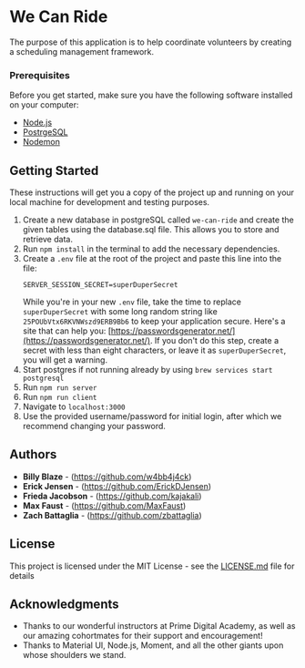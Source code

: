 # We Can Ride 

The purpose of this application is to help coordinate volunteers by creating a scheduling management framework.

### Prerequisites

Before you get started, make sure you have the following software installed on your computer:

- [Node.js](https://nodejs.org/en/)
- [PostrgeSQL](https://www.postgresql.org/)
- [Nodemon](https://nodemon.io/)

## Getting Started

These instructions will get you a copy of the project up and running on your local machine for development and testing purposes.

1. Create a new database in postgreSQL called `we-can-ride` and create the given tables using the database.sql file.  This allows you to store and retrieve data.
2. Run `npm install` in the terminal to add the necessary dependencies.
3. Create a `.env` file at the root of the project and paste this line into the file:
    ```
    SERVER_SESSION_SECRET=superDuperSecret
    ```
    While you're in your new `.env` file, take the time to replace `superDuperSecret` with some long random string like `25POUbVtx6RKVNWszd9ERB9Bb6` to keep your application secure. Here's a site that can help you: [https://passwordsgenerator.net/](https://passwordsgenerator.net/). If you don't do this step, create a secret with less than eight characters, or leave it as `superDuperSecret`, you will get a warning.
4. Start postgres if not running already by using `brew services start postgresql`
5. Run `npm run server`
6. Run `npm run client`
7. Navigate to `localhost:3000`
8. Use the provided username/password for initial login, after which we recommend changing your password.


## Authors

* **Billy Blaze** - (https://github.com/w4bb4j4ck)
* **Erick Jensen** - (https://github.com/ErickDJensen)
* **Frieda Jacobson** - (https://github.com/kajakali)
* **Max Faust** - (https://github.com/MaxFaust)
* **Zach Battaglia** - (https://github.com/zbattaglia)

## License

This project is licensed under the MIT License - see the [LICENSE.md](LICENSE.md) file for details

## Acknowledgments

* Thanks to our wonderful instructors at Prime Digital Academy, as well as our amazing cohortmates for their support and encouragement!
* Thanks to Material UI, Node.js, Moment, and all the other giants upon whose shoulders we stand.


